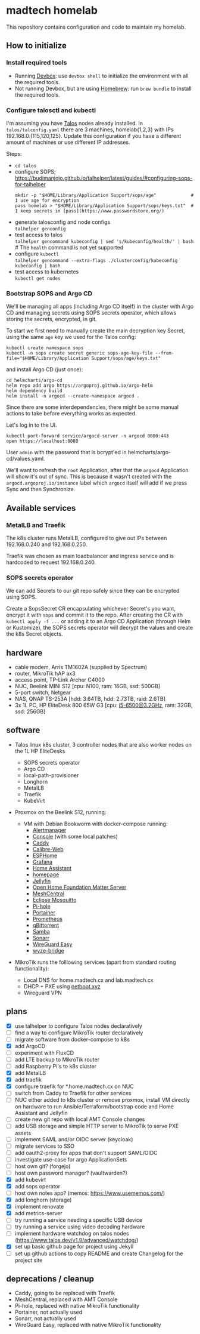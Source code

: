 # madtech homelab

This repository contains configuration and code to maintain my homelab.

## How to initialize

### Install required tools

- Running [Devbox](https://www.jetify.com/devbox): use `devbox shell` to initialize the environment with all the required tools.
- Not running Devbox, but are using [Homebrew](https://brew.sh/): run `brew bundle` to install the required tools.

### Configure talosctl and kubectl

I'm assuming you have [Talos](https://www.talos.dev/) nodes already installed. In `talos/talconfig.yaml`
there are 3 machines, homelab{1,2,3} with IPs 192.168.0.{115,120,125}. Update this configuration
if you have a different amount of machines or use different IP addresses.

Steps:

- `cd talos`
- configure SOPS; https://budimanjojo.github.io/talhelper/latest/guides/#configuring-sops-for-talhelper
  ```
  mkdir -p "$HOME/Library/Application Support/sops/age"             # I use age for encryption
  pass homelab > "$HOME/Library/Application Support/sops/keys.txt"  # I keep secrets in [pass](https://www.passwordstore.org/)
  ```
- generate talosconfig and node configs\
  `talhelper genconfig`
- test access to talos\
  `talhelper gencommand kubeconfig | sed 's/kubeconfig/health/' | bash`  # The `health` command is not yet supported
- configure `kubectl`\
  `talhelper gencommand --extra-flags ./clusterconfig/kubeconfig kubeconfig | bash`
- test access to kubernetes\
  `kubectl get nodes`

### Bootstrap SOPS and Argo CD

We'll be managing all apps (including Argo CD itself) in the cluster with Argo CD and managing secrets using
SOPS secrets operator, which allows storing the secrets, encrypted, in git.

To start we first need to manually create the main decryption key Secret, using the same `age` key we used
for the Talos config:

```
kubectl create namespace sops
kubectl -n sops create secret generic sops-age-key-file --from-file="$HOME/Library/Application Support/sops/age/keys.txt"

```
and install Argo CD (just once):

```
cd helmcharts/argo-cd
helm repo add argo https://argoproj.github.io/argo-helm
helm dependency build
helm install -n argocd --create-namespace argocd .
```

Since there are some interdependencies, there might be some manual actions to take before everything works as expected.

Let's log in to the UI.

```
kubectl port-forward service/argocd-server -n argocd 8080:443
open https://localhost:8080
```

User `admin` with the password that is bcrypt'ed in helmcharts/argo-cd/values.yaml.

We'll want to refresh the `root` Application, after that the `argocd` Application will show it's out of sync. This is because
it wasn't created with the `argocd.argoproj.io/instance` label which `argocd` itself will add if we press Sync and then Synchronize.

## Available services

### MetalLB and Traefik

The k8s cluster runs MetalLB, configured to give out IPs between 192.168.0.240 and 192.168.0.250.

Traefik was chosen as main loadbalancer and ingress service and is hardcoded to request 192.168.0.240.

### SOPS secrets operator

We can add Secrets to our git repo safely since they can be encrypted using SOPS.

Create a SopsSecret CR encapsulating whichever Secret's you want, encrypt it with `sops` and commit it to the repo.
After creating the CR with `kubectl apply -f ...` or adding it to an Argo CD Application (through Helm or Kustomize), the
SOPS secrets operator will decrypt the values and create the k8s Secret objects.

## hardware

- cable modem, Arris TM1602A (supplied by Spectrum)
- router, MikroTik hAP ax3
- access point, TP-Link Archer C4000
- NUC, Beelink MINI S12 [cpu: N100, ram: 16GB, ssd: 500GB]
- 5-port switch, Netgear
- NAS, QNAP TS-253A [hdd: 3.64TB, hdd: 2.73TB, raid: 2.6TB]
- 3x 1L PC, HP EliteDesk 800 65W G3 [cpu: i5-6500@3.2GHz, ram: 32GB, ssd: 256GB]

## software

- Talos linux k8s cluster, 3 controller nodes that are also worker nodes on the 1L HP EliteDesks
  - SOPS secrets operator
  - Argo CD
  - local-path-provisioner
  - Longhorn
  - MetalLB
  - Traefik
  - KubeVirt

- Proxmox on the Beelink S12, running:
    - VM with Debian Bookworm with docker-compose running:
      - [Alertmanager](https://prometheus.io/docs/alerting/latest/alertmanager/)
      - [Console](https://github.com/device-management-toolkit/console) (with some local patches)
      - [Caddy](https://caddyserver.com/)
      - [Calibre-Web](https://github.com/janeczku/calibre-web)
      - [ESPHome](https://esphome.io/)
      - [Grafana](https://grafana.com/)
      - [Home Assistant](https://www.home-assistant.io/)
      - [homepage](https://gethomepage.dev/)
      - [Jellyfin](https://jellyfin.org/)
      - [Open Home Foundation Matter Server](https://github.com/home-assistant-libs/python-matter-server)
      - [MeshCentral](https://meshcentral.com/)
      - [Eclipse Mosquitto](https://mosquitto.org/)
      - [Pi-hole](https://pi-hole.net/)
      - [Portainer](https://www.portainer.io/)
      - [Prometheus](https://prometheus.io/)
      - [qBittorrent](https://www.qbittorrent.org/)
      - [Samba](https://github.com/dperson/samba)
      - [Sonarr](https://sonarr.tv/)
      - [WireGuard Easy](https://github.com/wg-easy/wg-easy)
      - [wyze-bridge](https://github.com/mrlt8/docker-wyze-bridge)

- MikroTik runs the folllowing services (apart from standard routing functionality):
  - Local DNS for home.madtech.cx and lab.madtech.cx
  - DHCP + PXE using [netboot.xyz](https://netboot.xyz/)
  - Wireguard VPN

## plans

- [x] use talhelper to configure Talos nodes declaratively
- [ ] find a way to configure MikroTik router declaratively
- [ ] migrate software from docker-compose to k8s
- [x] add ArgoCD
- [ ] experiment with FluxCD
- [ ] add LTE backup to MikroTik router
- [ ] add Raspberry Pi's to k8s cluster
- [x] add MetalLB
- [x] add traefik
- [x] configure traefik for *.home.madtech.cx on NUC
- [ ] switch from Caddy to Traefik for other services
- [ ] NUC either added to k8s cluster or remove proxmox, install VM directly on hardware to run Ansible/Terraform/bootstrap code and Home Assistant and Jellyfin
- [ ] create new git repo with local AMT Console changes
- [ ] add USB storage and simple HTTP server to MikroTik to serve PXE assets
- [ ] implement SAML and/or OIDC server (keycloak)
- [ ] migrate services to SSO
- [ ] add oauth2-proxy for apps that don't support SAML/OIDC
- [ ] investigate use-case for argo ApplicationSets
- [ ] host own git? (forgejo)
- [ ] host own password manager? (vaultwarden?)
- [x] add kubevirt
- [x] add sops operator
- [ ] host own notes app? (memos: https://www.usememos.com/)
- [x] add longhorn (storage)
- [x] implement renovate
- [x] add metrics-server
- [ ] try running a service needing a specific USB device
- [ ] try running a service using video decoding hardware
- [ ] implement hardware watchdog on talos nodes (https://www.talos.dev/v1.9/advanced/watchdog/)
- [x] set up basic github page for project using Jekyll
- [ ] set up github actions to copy README and create Changelog for the project site

## deprecations / cleanup
- Caddy, going to be replaced with Traefik
- MeshCentral, replaced with AMT Console
- Pi-hole, replaced with native MikroTik functionality
- Portainer, not actually used
- Sonarr, not actually used
- WireGuard Easy, replaced with native MikroTik functionality
